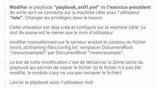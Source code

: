 


> **Modifier** le playbook **"playbook_ex01.yml"** de **l'exercice précédent** de sorte qu'il se connecte sur la machine cible avec l'utilisateur **"toto"**.  Changer les privilèges dans le besoin 

> Cette utilisateur est déja créé et configuré sur la machine cible. Le mot de passe est le meme que le nom d'utilisateur

> modifier manuellement sur le serveur ansible le contenu du fichier /work_dir/training-files/config.txt: remplacer DocumentRoot "/www/example1" par DocumentRoot "/www/example". 

> Le but de cette modification c'est de déclancer la 2ème tache du playbook qui permet de copier le fichier (si le fichier n'a pas été modifié, le module copy ne vas pas recopier le fichier) 

> Lancer le playbook avec l'utilisateur root


